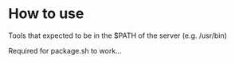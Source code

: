 # How to use

Tools that expected to be in the $PATH of the server (e.g. /usr/bin)

Required for package.sh to work...